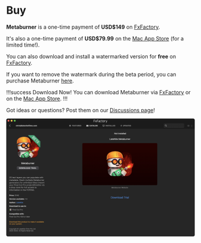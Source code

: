 # Buy

**Metaburner** is a one-time payment of **USD$149** on [FxFactory](https://fxfactory.com/info/metaburner/?action=buy).

It's also a one-time payment of **USD$79.99** on the [Mac App Store](https://apps.apple.com/app/metaburner/id6475315396) (for a limited time!).

You can also download and install a watermarked version for **free** on [FxFactory](https://fxfactory.com/info/metaburner/?action=buy).

If you want to remove the watermark during the beta period, you can purchase Metaburner [here](https://fxfactory.com/info/metaburner/?action=buy).

!!!success Download Now!
You can download Metaburner via [FxFactory](https://fxfactory.com/install/metaburner) or on the [Mac App Store](https://apps.apple.com/app/metaburner/id6475315396).
!!!

Got ideas or questions? Post them on our [Discussions page](https://github.com/latenitefilms/metaburner/discussions)!

![](static/fxfactory.png)